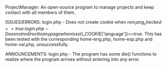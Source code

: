 ProjectManager:
An open-source program to manage projects and keep contact with all members of them.

ISSUES/ERRORS:
login.php - Does not create cookie when $rem_lang_checked==true.
login.php - Does not redirect to any page when isset($_COOKIE['language'])==true. This has been tested with the corresponding home-eng.php, home-esp.php and home-val.php, unsuccessfully.

ANNOUNCEMENTS:
login.php - The program has some die() functions to realize where the program arrives without entering into any error.

